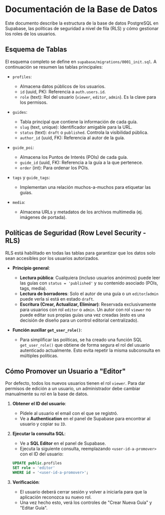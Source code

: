 # Documentación de la Base de Datos

Este documento describe la estructura de la base de datos PostgreSQL en Supabase, las políticas de seguridad a nivel de fila (RLS) y cómo gestionar los roles de los usuarios.

## Esquema de Tablas

El esquema completo se define en `supabase/migrations/0001_init.sql`. A continuación se resumen las tablas principales:

-   `profiles`:
    -   Almacena datos públicos de los usuarios.
    -   `id` (uuid, PK): Referencia a `auth.users.id`.
    -   `role` (text): Rol del usuario (`viewer`, `editor`, `admin`). Es la clave para los permisos.

-   `guides`:
    -   Tabla principal que contiene la información de cada guía.
    -   `slug` (text, unique): Identificador amigable para la URL.
    -   `status` (text): `draft` o `published`. Controla la visibilidad pública.
    -   `author_id` (uuid, FK): Referencia al autor de la guía.

-   `guide_poi`:
    -   Almacena los Puntos de Interés (POIs) de cada guía.
    -   `guide_id` (uuid, FK): Referencia a la guía a la que pertenece.
    -   `order` (int): Para ordenar los POIs.

-   `tags` y `guide_tags`:
    -   Implementan una relación muchos-a-muchos para etiquetar las guías.

-   `media`:
    -   Almacena URLs y metadatos de los archivos multimedia (ej. imágenes de portada).

## Políticas de Seguridad (Row Level Security - RLS)

RLS está habilitado en todas las tablas para garantizar que los datos solo sean accesibles por los usuarios autorizados.

-   **Principio general**:
    -   **Lectura pública**: Cualquiera (incluso usuarios anónimos) puede leer las guías con `status = 'published'` y su contenido asociado (POIs, tags, media).
    -   **Lectura de borradores**: Solo el autor de una guía o un `editor`/`admin` puede verla si está en estado `draft`.
    -   **Escritura (Crear, Actualizar, Eliminar)**: Reservada exclusivamente para usuarios con rol `editor` o `admin`. Un autor con rol `viewer` no puede editar sus propias guías una vez creadas (esto es una decisión de diseño para un control editorial centralizado).

-   **Función auxiliar `get_user_role()`**:
    -   Para simplificar las políticas, se ha creado una función SQL `get_user_role()` que obtiene de forma segura el rol del usuario autenticado actualmente. Esto evita repetir la misma subconsulta en múltiples políticas.

## Cómo Promover un Usuario a "Editor"

Por defecto, todos los nuevos usuarios tienen el rol `viewer`. Para dar permisos de edición a un usuario, un administrador debe cambiar manualmente su rol en la base de datos.

1.  **Obtener el ID del usuario**:
    -   Pídele al usuario el email con el que se registró.
    -   Ve a **Authentication** en el panel de Supabase para encontrar al usuario y copiar su `ID`.

2.  **Ejecutar la consulta SQL**:
    -   Ve a **SQL Editor** en el panel de Supabase.
    -   Ejecuta la siguiente consulta, reemplazando `<user-id-a-promover>` con el ID del usuario:

    ```sql
    UPDATE public.profiles
    SET role = 'editor'
    WHERE id = '<user-id-a-promover>';
    ```

3.  **Verificación**:
    -   El usuario deberá cerrar sesión y volver a iniciarla para que la aplicación reconozca su nuevo rol.
    -   Una vez hecho esto, verá los controles de "Crear Nueva Guía" y "Editar Guía".
